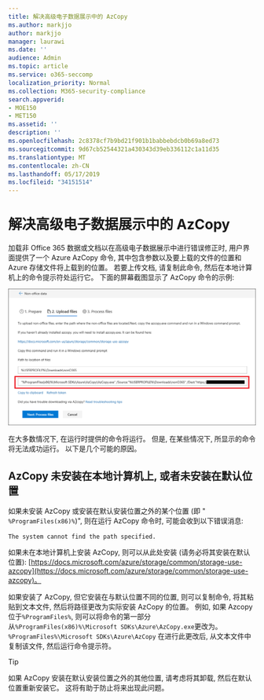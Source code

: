 ```yaml
---
title: 解决高级电子数据展示中的 AzCopy
ms.author: markjjo
author: markjjo
manager: laurawi
ms.date: ''
audience: Admin
ms.topic: article
ms.service: o365-seccomp
localization_priority: Normal
ms.collection: M365-security-compliance
search.appverid:
- MOE150
- MET150
ms.assetid: ''
description: ''
ms.openlocfilehash: 2c8378cf7b9bd21f901b1babbebdcb0b69a8ed73
ms.sourcegitcommit: 9d67cb52544321a430343d39eb336112c1a11d35
ms.translationtype: MT
ms.contentlocale: zh-CN
ms.lasthandoff: 05/17/2019
ms.locfileid: "34151514"
---
```

# <a name="troubleshoot-azcopy-in-advanced-ediscovery"></a>解决高级电子数据展示中的 AzCopy

加载非 Office 365 数据或文档以在高级电子数据展示中进行错误修正时, 用户界面提供了一个 Azure AzCopy 命令, 其中包含参数以及要上载的文件的位置和 Azure 存储文件将上载到的位置。 若要上传文档, 请复制此命令, 然后在本地计算机上的命令提示符处运行它。  下面的屏幕截图显示了 AzCopy 命令的示例:

![上传非 Office 365 文件](../media/46ba68f6-af11-4e70-bb91-5fc7973516e3.png)

在大多数情况下, 在运行时提供的命令将运行。 但是, 在某些情况下, 所显示的命令将无法成功运行。 以下是几个可能的原因。

## <a name="azcopy-isnt-installed-on-the-local-computer-or-its-not-installed-in-the-default-location"></a>AzCopy 未安装在本地计算机上, 或者未安装在默认位置

如果未安装 AzCopy 或安装在默认安装位置之外的某个位置 (即 " `%ProgramFiles(x86)%`)", 则在运行 AzCopy 命令时, 可能会收到以下错误消息:

    The system cannot find the path specified.

如果未在本地计算机上安装 AzCopy, 则可以从此处安装 (请务必将其安装在默认位置): [https://docs.microsoft.com/azure/storage/common/storage-use-azcopy](https://docs.microsoft.com/azure/storage/common/storage-use-azcopy)。


如果安装了 AzCopy, 但它安装在与默认位置不同的位置, 则可以复制命令, 将其粘贴到文本文件, 然后将路径更改为实际安装 AzCopy 的位置。 例如, 如果 Azcopy 位于`%ProgramFiles%`, 则可以将命令的第一部分从`%ProgramFiles(x86)%\Microsoft SDKs\Azure\AzCopy.exe`更改为。 `%ProgramFiles%\Microsoft SDKs\Azure\AzCopy` 在进行此更改后, 从文本文件中复制该文件, 然后运行命令提示符。

> [!TIP]
> 如果 AzCopy 安装在默认安装位置之外的其他位置, 请考虑将其卸载, 然后在默认位置重新安装它。 这将有助于防止将来出现此问题。